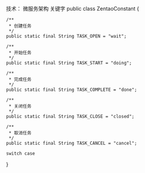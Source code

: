 技术：
    微服务架构
    关键字
    public class ZentaoConstant {

    /**
     * 创建任务
     */
    public static final String TASK_OPEN = "wait";

    /**
     * 开始任务
     */
    public static final String TASK_START = "doing";

    /**
     * 完成任务
     */
    public static final String TASK_COMPLETE = "done";

    /**
     * 关闭任务
     */
    public static final String TASK_CLOSE = "closed";

    /**
     * 取消任务
     */
    public static final String TASK_CANCEL = "cancel";

    switch case
}
